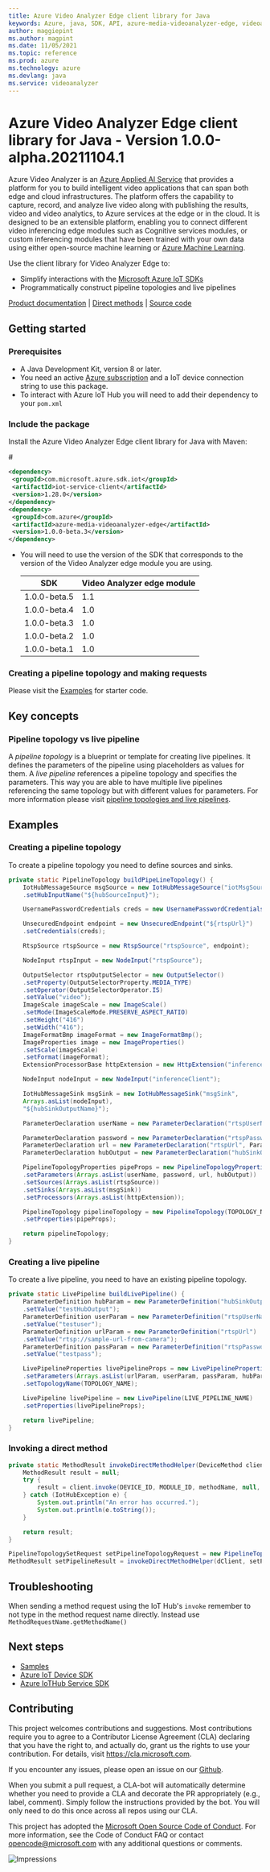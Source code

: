 ```yaml
---
title: Azure Video Analyzer Edge client library for Java
keywords: Azure, java, SDK, API, azure-media-videoanalyzer-edge, videoanalyzer
author: maggiepint
ms.author: magpint
ms.date: 11/05/2021
ms.topic: reference
ms.prod: azure
ms.technology: azure
ms.devlang: java
ms.service: videoanalyzer
---
```


# Azure Video Analyzer Edge client library for Java - Version 1.0.0-alpha.20211104.1 


Azure Video Analyzer is an [Azure Applied AI Service][applied-ai-service] that provides a platform for you to build intelligent video applications that can span both edge and cloud infrastructures. The platform offers the capability to capture, record, and analyze live video along with publishing the results, video and video analytics, to Azure services at the edge or in the cloud. It is designed to be an extensible platform, enabling you to connect different video inferencing edge modules such as Cognitive services modules, or custom inferencing modules that have been trained with your own data using either open-source machine learning or [Azure Machine Learning][machine-learning].

Use the client library for Video Analyzer Edge to:

-   Simplify interactions with the [Microsoft Azure IoT SDKs](https://github.com/azure/azure-iot-sdks)
-   Programmatically construct pipeline topologies and live pipelines

[Product documentation][doc_product] | [Direct methods][doc_direct_methods] | [Source code][source]

## Getting started

### Prerequisites

-   A Java Development Kit, version 8 or later.
-   You need an active [Azure subscription][azure_sub] and a IoT device connection string to use this package.
-   To interact with Azure IoT Hub you will need to add their dependency to your `pom.xml`

### Include the package

Install the Azure Video Analyzer Edge client library for Java with Maven:

#<!-- {x-version-update;com.microsoft.azure.sdk.iot:iot-service-client;external_dependency} -->

```xml
<dependency>
 <groupId>com.microsoft.azure.sdk.iot</groupId>
 <artifactId>iot-service-client</artifactId>
 <version>1.28.0</version>
</dependency>
<dependency>
 <groupId>com.azure</groupId>
 <artifactId>azure-media-videoanalyzer-edge</artifactId>
 <version>1.0.0-beta.3</version>
</dependency>
```

-   You will need to use the version of the SDK that corresponds to the version of the Video Analyzer edge module you are using.

    | SDK          | Video Analyzer edge module |
    | ------------ | -------------------------- |
    | 1.0.0-beta.5 | 1.1                        |
    | 1.0.0-beta.4 | 1.0                        |
    | 1.0.0-beta.3 | 1.0                        |
    | 1.0.0-beta.2 | 1.0                        |
    | 1.0.0-beta.1 | 1.0                        |

### Creating a pipeline topology and making requests

Please visit the [Examples](#examples) for starter code.

## Key concepts

### Pipeline topology vs live pipeline

A _pipeline topology_ is a blueprint or template for creating live pipelines. It defines the parameters of the pipeline using placeholders as values for them. A _live pipeline_ references a pipeline topology and specifies the parameters. This way you are able to have multiple live pipelines referencing the same topology but with different values for parameters. For more information please visit [pipeline topologies and live pipelines][doc_pipelines].

## Examples

### Creating a pipeline topology

To create a pipeline topology you need to define sources and sinks.

<!-- embedme C:\azure-sdk-for-java\sdk\videoanalyzer\azure-media-videoanalyzer-edge\src\samples\java\com\azure\media\videoanalyzer\edge\LvaInvokeModuleSample.java#L30-L79 -->
```java
private static PipelineTopology buildPipeLineTopology() {
    IotHubMessageSource msgSource = new IotHubMessageSource("iotMsgSource")
    .setHubInputName("${hubSourceInput}");

    UsernamePasswordCredentials creds = new UsernamePasswordCredentials("${rtspUsername}", "${rtspPassword}");

    UnsecuredEndpoint endpoint = new UnsecuredEndpoint("${rtspUrl}")
    .setCredentials(creds);

    RtspSource rtspSource = new RtspSource("rtspSource", endpoint);

    NodeInput rtspInput = new NodeInput("rtspSource");

    OutputSelector rtspOutputSelector = new OutputSelector()
    .setProperty(OutputSelectorProperty.MEDIA_TYPE)
    .setOperator(OutputSelectorOperator.IS)
    .setValue("video");
    ImageScale imageScale = new ImageScale()
    .setMode(ImageScaleMode.PRESERVE_ASPECT_RATIO)
    .setHeight("416")
    .setWidth("416");
    ImageFormatBmp imageFormat = new ImageFormatBmp();
    ImageProperties image = new ImageProperties()
    .setScale(imageScale)
    .setFormat(imageFormat);
    ExtensionProcessorBase httpExtension = new HttpExtension("inferenceClient", Arrays.asList(rtspInput), endpoint, image);

    NodeInput nodeInput = new NodeInput("inferenceClient");

    IotHubMessageSink msgSink = new IotHubMessageSink("msgSink",
    Arrays.asList(nodeInput),
    "${hubSinkOutputName}");

    ParameterDeclaration userName = new ParameterDeclaration("rtspUserName", ParameterType.STRING);

    ParameterDeclaration password = new ParameterDeclaration("rtspPassword", ParameterType.SECRET_STRING);
    ParameterDeclaration url = new ParameterDeclaration("rtspUrl", ParameterType.STRING);
    ParameterDeclaration hubOutput = new ParameterDeclaration("hubSinkOutputName", ParameterType.STRING);

    PipelineTopologyProperties pipeProps = new PipelineTopologyProperties()
    .setParameters(Arrays.asList(userName, password, url, hubOutput))
    .setSources(Arrays.asList(rtspSource))
    .setSinks(Arrays.asList(msgSink))
    .setProcessors(Arrays.asList(httpExtension));

    PipelineTopology pipelineTopology = new PipelineTopology(TOPOLOGY_NAME)
    .setProperties(pipeProps);

    return pipelineTopology;
}
```

### Creating a live pipeline

To create a live pipeline, you need to have an existing pipeline topology.

<!-- embedme C:\azure-sdk-for-java\sdk\videoanalyzer\azure-media-videoanalyzer-edge\src\samples\java\com\azure\media\videoanalyzer\edge\LvaInvokeModuleSample.java#L85-L103 -->
```java
private static LivePipeline buildLivePipeline() {
    ParameterDefinition hubParam = new ParameterDefinition("hubSinkOutputName")
    .setValue("testHubOutput");
    ParameterDefinition userParam = new ParameterDefinition("rtspUserName")
    .setValue("testuser");
    ParameterDefinition urlParam = new ParameterDefinition("rtspUrl")
    .setValue("rtsp://sample-url-from-camera");
    ParameterDefinition passParam = new ParameterDefinition("rtspPassword")
    .setValue("testpass");

    LivePipelineProperties livePipelineProps = new LivePipelineProperties()
    .setParameters(Arrays.asList(urlParam, userParam, passParam, hubParam))
    .setTopologyName(TOPOLOGY_NAME);

    LivePipeline livePipeline = new LivePipeline(LIVE_PIPELINE_NAME)
    .setProperties(livePipelineProps);

    return livePipeline;
}
```

### Invoking a direct method

<!-- embedme C:\azure-sdk-for-java\sdk\videoanalyzer\azure-media-videoanalyzer-edge\src\samples\java\com\azure\media\videoanalyzer\edge\LvaInvokeModuleSample.java#L132-L142 -->
```java
private static MethodResult invokeDirectMethodHelper(DeviceMethod client, String methodName, String payload) throws IOException, IotHubException {
    MethodResult result = null;
    try {
        result = client.invoke(DEVICE_ID, MODULE_ID, methodName, null, null, payload);
    } catch (IotHubException e) {
        System.out.println("An error has occurred.");
        System.out.println(e.toString());
    }

    return result;
}
```

<!-- embedme C:\azure-sdk-for-java\sdk\videoanalyzer\azure-media-videoanalyzer-edge\src\samples\java\com\azure\media\videoanalyzer\edge\LvaInvokeModuleSample.java#L160-L161 -->
```java
PipelineTopologySetRequest setPipelineTopologyRequest = new PipelineTopologySetRequest(pipelineTopology);
MethodResult setPipelineResult = invokeDirectMethodHelper(dClient, setPipelineTopologyRequest.getMethodName(), setPipelineTopologyRequest.getPayloadAsJson());
```

## Troubleshooting

When sending a method request using the IoT Hub's `invoke` remember to not type in the method request name directly. Instead use `MethodRequestName.getMethodName()`


## Next steps

-   [Samples][samples]
-   [Azure IoT Device SDK][iot-device-sdk]
-   [Azure IoTHub Service SDK][iot-hub-sdk]

## Contributing

This project welcomes contributions and suggestions. Most contributions require
you to agree to a Contributor License Agreement (CLA) declaring that you have
the right to, and actually do, grant us the rights to use your contribution.
For details, visit https://cla.microsoft.com.

If you encounter any issues, please open an issue on our [Github][github-page-issues].

When you submit a pull request, a CLA-bot will automatically determine whether
you need to provide a CLA and decorate the PR appropriately (e.g., label,
comment). Simply follow the instructions provided by the bot. You will only
need to do this once across all repos using our CLA.

This project has adopted the
[Microsoft Open Source Code of Conduct][code_of_conduct]. For more information,
see the Code of Conduct FAQ or contact opencode@microsoft.com with any
additional questions or comments.

<!-- LINKS -->

[azure_cli]: https://docs.microsoft.com/cli/azure
[azure_sub]: https://azure.microsoft.com/free/
[cla]: https://cla.microsoft.com
[code_of_conduct]: https://opensource.microsoft.com/codeofconduct/
[coc_faq]: https://opensource.microsoft.com/codeofconduct/faq/
[coc_contact]: mailto:opencode@microsoft.com
[package]: https://aka.ms/ava/sdk/client/java
[samples]: https://aka.ms/video-analyzer-sample
[source]: https://github.com/Azure/azure-sdk-for-java/tree/main/sdk/videoanalyzer
[doc_direct_methods]: https://go.microsoft.com/fwlink/?linkid=2162396
[doc_pipelines]: https://go.microsoft.com/fwlink/?linkid=2162396
[doc_product]: https://go.microsoft.com/fwlink/?linkid=2162396
[iot-device-sdk]: https://search.maven.org/search?q=a:iot-service-client
[iot-hub-sdk]: https://github.com/Azure/azure-iot-sdk-java
[github-page-issues]: https://github.com/Azure/azure-sdk-for-java/issues
[applied-ai-service]: https://azure.microsoft.com/product-categories/applied-ai-services/#services
[machine-learning]: https://azure.microsoft.com/services/machine-learning

![Impressions](https://azure-sdk-impressions.azurewebsites.net/api/impressions/azure-sdk-for-java%2Fsdk%2Fvideoanalyzer%2Fazure-media-videoanalyzer-edge%2FREADME.png)

